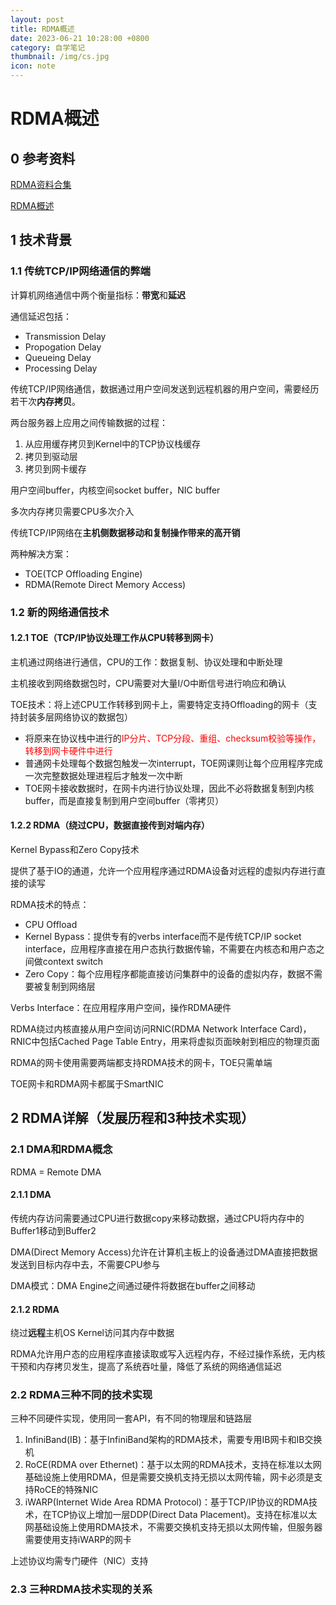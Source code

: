 ```yaml
---
layout: post
title: RDMA概述
date: 2023-06-21 10:28:00 +0800
category: 自学笔记
thumbnail: /img/cs.jpg
icon: note
---
```


# RDMA概述

## 0 参考资料

[RDMA资料合集](https://blog.csdn.net/zhuoweichen1/article/details/125552390)

[RDMA概述](https://blog.csdn.net/bandaoyu/article/details/112859853)

## 1 技术背景

### 1.1 传统TCP/IP网络通信的弊端

计算机网络通信中两个衡量指标：**带宽**和**延迟**

通信延迟包括：

- Transmission Delay
- Propogation Delay
- Queueing Delay
- Processing Delay

传统TCP/IP网络通信，数据通过用户空间发送到远程机器的用户空间，需要经历若干次**内存拷贝**。

两台服务器上应用之间传输数据的过程：

1. 从应用缓存拷贝到Kernel中的TCP协议栈缓存
2. 拷贝到驱动层
3. 拷贝到网卡缓存

用户空间buffer，内核空间socket buffer，NIC buffer

多次内存拷贝需要CPU多次介入

传统TCP/IP网络在**主机侧数据移动和复制操作带来的高开销**

两种解决方案：

- TOE(TCP Offloading Engine)
- RDMA(Remote Direct Memory Access)

### 1.2 新的网络通信技术

#### 1.2.1 TOE（TCP/IP协议处理工作从CPU转移到网卡）

主机通过网络进行通信，CPU的工作：数据复制、协议处理和中断处理

主机接收到网络数据包时，CPU需要对大量I/O中断信号进行响应和确认

TOE技术：将上述CPU工作转移到网卡上，需要特定支持Offloading的网卡（支持封装多层网络协议的数据包）

- 将原来在协议栈中进行的<font color='red'>IP分片、TCP分段、重组、checksum校验等操作，转移到网卡硬件中进行</font>
- 普通网卡处理每个数据包触发一次interrupt，TOE网课则让每个应用程序完成一次完整数据处理进程后才触发一次中断
- TOE网卡接收数据时，在网卡内进行协议处理，因此不必将数据复制到内核buffer，而是直接复制到用户空间buffer（零拷贝）

#### 1.2.2 RDMA（绕过CPU，数据直接传到对端内存）

Kernel Bypass和Zero Copy技术

提供了基于IO的通道，允许一个应用程序通过RDMA设备对远程的虚拟内存进行直接的读写

RDMA技术的特点：

- CPU Offload
- Kernel Bypass：提供专有的verbs interface而不是传统TCP/IP socket interface，应用程序直接在用户态执行数据传输，不需要在内核态和用户态之间做context switch
- Zero Copy：每个应用程序都能直接访问集群中的设备的虚拟内存，数据不需要被复制到网络层

Verbs Interface：在应用程序用户空间，操作RDMA硬件

RDMA绕过内核直接从用户空间访问RNIC(RDMA Network Interface Card)，RNIC中包括Cached Page Table Entry，用来将虚拟页面映射到相应的物理页面

RDMA的网卡使用需要两端都支持RDMA技术的网卡，TOE只需单端

TOE网卡和RDMA网卡都属于SmartNIC

## 2 RDMA详解（发展历程和3种技术实现）

### 2.1 DMA和RDMA概念

RDMA = Remote DMA

#### 2.1.1 DMA

传统内存访问需要通过CPU进行数据copy来移动数据，通过CPU将内存中的Buffer1移动到Buffer2

DMA(Direct Memory Access)允许在计算机主板上的设备通过DMA直接把数据发送到目标内存中去，不需要CPU参与

DMA模式：DMA Engine之间通过硬件将数据在buffer之间移动

#### 2.1.2 RDMA

绕过**远程**主机OS Kernel访问其内存中数据

RDMA允许用户态的应用程序直接读取或写入远程内存，不经过操作系统，无内核干预和内存拷贝发生，提高了系统吞吐量，降低了系统的网络通信延迟

### 2.2 RDMA三种不同的技术实现

三种不同硬件实现，使用同一套API，有不同的物理层和链路层

1. InfiniBand(IB)：基于InfiniBand架构的RDMA技术，需要专用IB网卡和IB交换机
2. RoCE(RDMA over Ethernet)：基于以太网的RDMA技术，支持在标准以太网基础设施上使用RDMA，但是需要交换机支持无损以太网传输，网卡必须是支持RoCE的特殊NIC
3. iWARP(Internet Wide Area RDMA Protocol)：基于TCP/IP协议的RDMA技术，在TCP协议上增加一层DDP(Direct Data Placement)。支持在标准以太网基础设施上使用RDMA技术，不需要交换机支持无损以太网传输，但服务器需要使用支持iWARP的网卡

上述协议均需专门硬件（NIC）支持

### 2.3 三种RDMA技术实现的关系